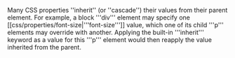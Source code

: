 Many CSS properties ''inherit'' (or ''cascade'') their values from
their parent element. For example, a block '''div''' element may
specify one [[css/properties/font-size|'''font-size''']] value, which
one of its child '''p''' elements may override with another.  Applying
the built-in '''inherit''' keyword as a value for this '''p''' element
would then reapply the value inherited from the parent.